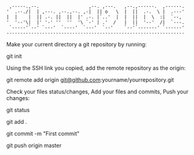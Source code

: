 
     ,-----.,--.                  ,--. ,---.   ,--.,------.  ,------.
    '  .--./|  | ,---. ,--.,--. ,-|  || o   \  |  ||  .-.  \ |  .---'
    |  |    |  || .-. ||  ||  |' .-. |`..'  |  |  ||  |  \  :|  `--, 
    '  '--'\|  |' '-' ''  ''  '\ `-' | .'  /   |  ||  '--'  /|  `---.
     `-----'`--' `---'  `----'  `---'  `--'    `--'`-------' `------'
    ----------------------------------------------------------------- 


Make your current directory a git repository by running:

git init

Using the SSH link you copied, add the remote repository as the origin:

git remote add origin git@github.com:yourname/yourrepository.git

Check your files status/changes,
Add your files and commits, 
Push your changes:

git status

git add .

git commit -m "First commit"

git push origin master